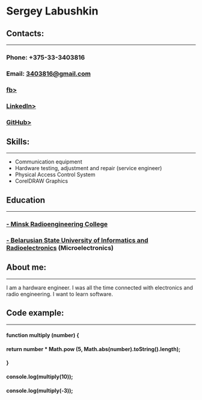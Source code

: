 # Sergey Labushkin
## Contacts:
***
### Phone: +375-33-3403816
### Email: 3403816@gmail.com
### [fb>](https://www.facebook.com/profile.php?id=100002005041662) 
### [LinkedIn>](https://www.linkedin.com/in/sergey-lab-239189122/)
### [GitHub>](https://github.com/LABUSHKIN)
## Skills:
***
* Сommunication equipment
* Hardware testing, adjustment and repair (service engineer)
* Physical Access Control System
* CorelDRAW Graphics
## Education
***
### [- Minsk Radioengineering College](https://www.mrk-bsuir.by/en)
### [- Belarusian State University of Informatics and Radioelectronics](https://www.bsuir.by/en/) (Microelectronics)
## About me:
***
I am a hardware engineer. I was all the time connected with electronics and radio engineering. I want to learn software.
## Code example:
***
#### function multiply (number) {
####  return number * Math.pow (5, Math.abs(number).toString().length);
#### }
#### console.log(multiply(10));
#### console.log(multiply(-3));
